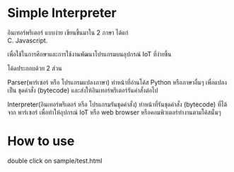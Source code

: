 # Simple Interpreter
  
อินเทอร์พรีเตอร์ แบบง่าย เขียนขึ้นมาใน 2 ภาษา ได้แก่  
C. 
Javascript. 

เพื่อใช้ในการศึกษาและการใช้งานพัฒนาโปรแกรมบนอุปกรณ์ IoT ที่ง่ายขึ้น  
  
โค้ดประกอบด้วย 2 ส่วน  
  
Parser(พาร์เซอร์ หรือ โปรแกรมแปลงภาษา) ทำหน้าที่อ่านโค้ส Python หรือภาษาอื่นๆ เพื่อแปลงเป็น ชุดคำสั่ง (bytecode) และส่งให้อินเทอร์พรีเตอร์รันคำสั่งต่อไป  
  
Interpreter(อินเทอร์พรีเตอร์ หรือ โปรแกรมรันชุดคำสั่ง) ทำหน้าที่รันชุดคำสั่ง (bytecode) ที่ได้จาก พาร์เซอร์ เพื่อทำให้อุปกรณ์ IoT หรือ web browser หรือคอมพิวเตอร์ทำงานตามโค้สนั้นๆ  
  
# How to use

double click on sample/test.html
